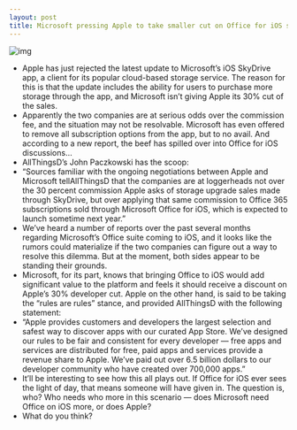 ```yaml
---
layout: post
title: Microsoft pressing Apple to take smaller cut on Office for iOS sales
---
```

![img](http://media.idownloadblog.com/wp-content/uploads/2012/11/Office-for-iOS-The-Verge-001.jpg)
* Apple has just rejected the latest update to Microsoft’s iOS SkyDrive app, a client for its popular cloud-based storage service. The reason for this is that the update includes the ability for users to purchase more storage through the app, and Microsoft isn’t giving Apple its 30% cut of the sales.
* Apparently the two companies are at serious odds over the commission fee, and the situation may not be resolvable. Microsoft has even offered to remove all subscription options from the app, but to no avail. And according to a new report, the beef has spilled over into Office for iOS discussions…
* AllThingsD’s John Paczkowski has the scoop:
* “Sources familiar with the ongoing negotiations between Apple and Microsoft tellAllThingsD that the companies are at loggerheads not over the 30 percent commission Apple asks of storage upgrade sales made through SkyDrive, but over applying that same commission to Office 365 subscriptions sold through Microsoft Office for iOS, which is expected to launch sometime next year.”
* We’ve heard a number of reports over the past several months regarding Microsoft’s Office suite coming to iOS, and it looks like the rumors could materialize if the two companies can figure out a way to resolve this dilemma. But at the moment, both sides appear to be standing their grounds.
* Microsoft, for its part, knows that bringing Office to iOS would add significant value to the platform and feels it should receive a discount on Apple’s 30% developer cut. Apple on the other hand, is said to be taking the “rules are rules” stance, and provided AllThingsD with the following statement:
* “Apple provides customers and developers the largest selection and safest way to discover apps with our curated App Store. We’ve designed our rules to be fair and consistent for every developer — free apps and services are distributed for free, paid apps and services provide a revenue share to Apple. We’ve paid out over 6.5 billion dollars to our developer community who have created over 700,000 apps.”
* It’ll be interesting to see how this all plays out. If Office for iOS ever sees the light of day, that means someone will have given in. The question is, who? Who needs who more in this scenario — does Microsoft need Office on iOS more, or does Apple?
* What do you think?

